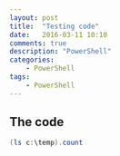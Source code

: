 ```yaml
---
layout: post
title:  "Testing code"
date:   2016-03-11 10:10
comments: true
description: "PowerShell"
categories: 
    - PowerShell
tags: 
    - PowerShell
---
```


## The code

```powershell
(ls c:\temp).count
```

